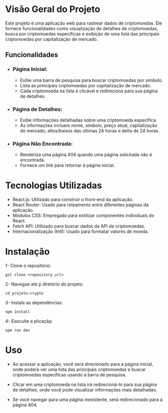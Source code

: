 # Visão Geral do Projeto

Este projeto é uma aplicação web para rastrear dados de criptomoedas. Ele fornece funcionalidades como visualização de detalhes de criptomoedas, busca por criptomoedas específicas e exibição de uma lista das principais criptomoedas por capitalização de mercado.

## Funcionalidades

- ### Página Inicial:

  - Exibe uma barra de pesquisa para buscar criptomoedas por símbolo.
  - Lista as principais criptomoedas por capitalização de mercado.
  - Cada criptomoeda na lista é clicável e redireciona para sua página de detalhes.

- ### Página de Detalhes:

  - Exibe informações detalhadas sobre uma criptomoeda específica.
  - As informações incluem nome, símbolo, preço atual, capitalização de mercado, altos/baixos das últimas 24 horas e delta de 24 horas.

- ### Página Não Encontrada:

  - Renderiza uma página 404 quando uma página solicitada não é encontrada.
  - Fornece um link para retornar à página inicial.

# Tecnologias Utilizadas

- React.js: Utilizado para construir o front-end da aplicação.
- React Router: Usado para roteamento entre diferentes páginas da aplicação.
- Módulos CSS: Empregado para estilizar componentes individuais do React.
- Fetch API: Utilizado para buscar dados da API de criptomoedas.
- Internacionalização (Intl): Usado para formatar valores de moeda.

# Instalação

1- Clone o repositório:

    git clone <repository_url>
2- Navegue até p diretório do projeto:

    cd projeto-crypto

3- Instale as dependências:

    npm install

4- Execulte a plicaçãp:

    npm run dev

# Uso

- Ao acessar a aplicação, você será direcionado para a página inicial, onde poderá ver uma lista das principais criptomoedas e buscar criptomoedas específicas usando a barra de pesquisa.

- Clicar em uma criptomoeda na lista irá redirecioná-lo para sua página de detalhes, onde você pode visualizar informações mais detalhadas.
- Se você navegar para uma página inexistente, será redirecionado para a página 404.
